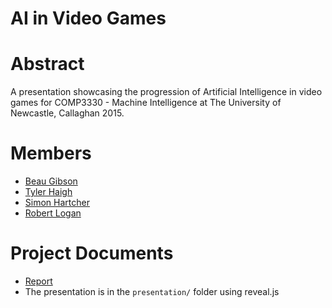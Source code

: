 AI in Video Games
=================

# Abstract #

A presentation showcasing the progression of Artificial Intelligence in video games for COMP3330 - Machine Intelligence at The University of Newcastle, Callaghan 2015.

# Members #

* [Beau Gibson](https://github.com/beaurepair)
* [Tyler Haigh](https://github.com/TylerHaigh)
* [Simon Hartcher](https://github.com/deevus)
* [Robert Logan](https://github.com/rblogan78)

# Project Documents

* [Report](https://github.com/Aggregates/AI-in-Games/blob/master/Machine%20Intel%20HiPhi%20Report.md)
* The presentation is in the `presentation/` folder using reveal.js